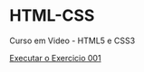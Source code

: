 # HTML-CSS
 Curso em Video - HTML5 e CSS3

 <a href="https://lfgrijo.github.io/HTML-CSS/Exercicios/ex001/index.html">Executar o Exercicio 001</a>
